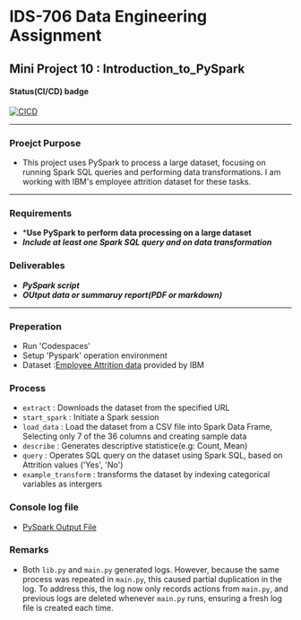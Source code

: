 # IDS-706 Data Engineering Assignment
## Mini Project 10 : Introduction_to_PySpark

#### Status(CI/CD) badge 
[![CICD](https://github.com/nogibjj/Mini_PJT_10_Introduction_to_PySpark/actions/workflows/cicd.yml/badge.svg)](https://github.com/nogibjj/Mini_PJT_10_Introduction_to_PySpark/actions/workflows/cicd.yml)

---------
### Proejct Purpose

- This project uses PySpark to process a large dataset, focusing on running Spark SQL queries and performing data transformations. I am working with IBM's employee attrition dataset for these tasks.

-----

### Requirements

* ***Use PySpark to perform data processing on a large dataset**
* ***Include at least one Spark SQL query and on data transformation***

### Deliverables

* ***PySpark script***
* ***OUtput data or summaruy report(PDF or markdown)***

--------

### Preperation
* Run 'Codespaces'  
* Setup 'Pyspark' operation environment
* Dataset :[Employee Attrition data](Data/HR_1.csv) provided by IBM

### Process

* `extract` : Downloads the dataset from the specified URL 
* `start_spark` : Initiate a Spark session
* `load_data` : Load the dataset from a CSV file into Spark Data Frame, Selecting only 7 of the 36 columns and creating sample data
* `describe` : Generates descriptive statistice(e.g: Count, Mean)
* `query` : Operates SQL query on the dataset using Spark SQL, based on Attrition values ('Yes', 'No')
* `example_transform` : transforms the dataset by indexing categorical variables as intergers


### Console log file
* [PySpark Output File](pyspark_output.md)

### Remarks
* Both `lib.py` and `main.py` generated logs. However, because the same process was repeated in `main.py`, this caused partial duplication in the log. To address this, the log now only records actions from `main.py`, and previous logs are deleted whenever `main.py` runs, ensuring a fresh log file is created each time.